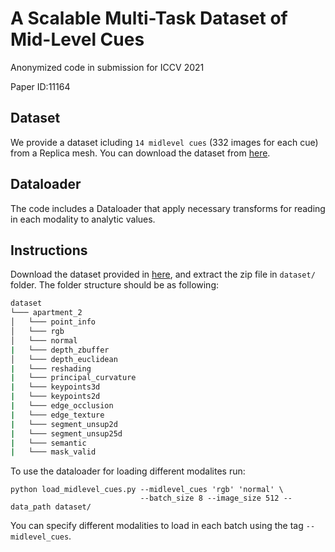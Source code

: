 # A Scalable Multi-Task Dataset of Mid-Level Cues

Anonymized code in submission for ICCV 2021

Paper ID:11164

## Dataset
We provide a dataset icluding `14 midlevel cues` (332 images for each cue) from a Replica mesh. You can download the dataset from [here](https://drive.google.com/file/d/1HgRwEHB-c-5QJ7eVrMZBEZTbnHSPMFUR/view?usp=sharing).

## Dataloader
The code includes a Dataloader that apply necessary transforms for reading in each modality to analytic values.

## Instructions
Download the dataset provided in [here](https://drive.google.com/file/d/1HgRwEHB-c-5QJ7eVrMZBEZTbnHSPMFUR/view?usp=sharing), and extract the zip file in `dataset/` folder.
The folder structure should be as following:
```bash
dataset 
└─── apartment_2
│   └─── point_info
│   └─── rgb
│   └─── normal
|   └─── depth_zbuffer
│   └─── depth_euclidean
|   └─── reshading
|   └─── principal_curvature
|   └─── keypoints3d
|   └─── keypoints2d
|   └─── edge_occlusion
|   └─── edge_texture
|   └─── segment_unsup2d
|   └─── segment_unsup25d
|   └─── semantic
|   └─── mask_valid
```
    
To use the dataloader for loading different modalites run:

```
python load_midlevel_cues.py --midlevel_cues 'rgb' 'normal' \
                             --batch_size 8 --image_size 512 --data_path dataset/
```
You can specify different modalities to load in each batch using the tag `--midlevel_cues`.

